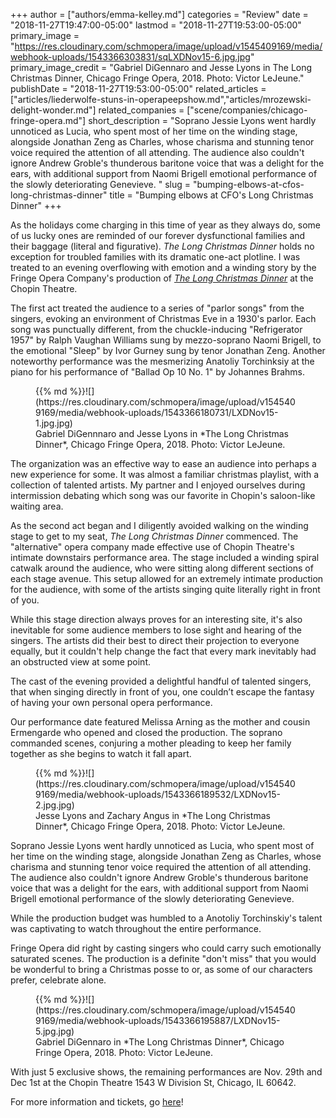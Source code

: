 +++
author = ["authors/emma-kelley.md"]
categories = "Review"
date = "2018-11-27T19:47:00-05:00"
lastmod = "2018-11-27T19:53:00-05:00"
primary_image = "https://res.cloudinary.com/schmopera/image/upload/v1545409169/media/webhook-uploads/1543366303831/sqLXDNov15-6.jpg.jpg"
primary_image_credit = "Gabriel DiGennaro and Jesse Lyons in The Long Christmas Dinner, Chicago Fringe Opera, 2018. Photo: Victor LeJeune."
publishDate = "2018-11-27T19:53:00-05:00"
related_articles = ["articles/liederwolfe-stuns-in-operapeepshow.md","articles/mrozewski-delight-wonder.md"]
related_companies = ["scene/companies/chicago-fringe-opera.md"]
short_description = "Soprano Jessie Lyons went hardly unnoticed as Lucia, who spent most of her time on the winding stage, alongside Jonathan Zeng as Charles, whose charisma and stunning tenor voice required the attention of all attending. The audience also couldn&#039;t ignore Andrew Groble&#039;s thunderous baritone voice that was a delight for the ears, with additional support from Naomi Brigell emotional performance of the slowly deteriorating Genevieve. "
slug = "bumping-elbows-at-cfos-long-christmas-dinner"
title = "Bumping elbows at CFO&#039;s Long Christmas Dinner"
+++

As the holidays come charging in this time of year as they always do, some of us lucky ones are reminded of our forever dysfunctional families and their baggage (literal and figurative). *The Long Christmas Dinner* holds no exception for troubled families with its dramatic one-act plotline. I was treated to an evening overflowing with emotion and a winding story by the Fringe Opera Company's production of [*The Long Christmas Dinner*](https://www.chicagofringeopera.com/event/the-long-christmas-dinner/) at the Chopin Theatre. 

The first act treated the audience to a series of "parlor songs" from the singers, evoking an environment of Christmas Eve in a 1930's parlor. Each song was punctually different, from the chuckle-inducing "Refrigerator 1957" by Ralph Vaughan Williams sung by mezzo-soprano Naomi Brigell, to the emotional "Sleep" by Ivor Gurney sung by tenor Jonathan Zeng. Another noteworthy performance was the mesmerizing Anatoliy Torchinksiy at the piano for his performance of "Ballad Op 10 No. 1" by Johannes Brahms.

<figure data-type="image">{{% md %}}![](https://res.cloudinary.com/schmopera/image/upload/v1545409169/media/webhook-uploads/1543366180731/LXDNov15-1.jpg.jpg)
<figcaption>Gabriel DiGennnaro and Jesse Lyons in *The Long Christmas Dinner*, Chicago Fringe Opera, 2018. Photo: Victor LeJeune.</figcaption>
</figure>

The organization was an effective way to ease an audience into perhaps a new experience for some. It was almost a familiar christmas playlist, with a collection of talented artists. My partner and I enjoyed ourselves during intermission debating which song was our favorite in Chopin's saloon-like waiting area.  

As the second act began and I diligently avoided walking on the winding stage to get to my seat, *The Long Christmas Dinner* commenced. The "alternative" opera company made effective use of Chopin Theatre's intimate downstairs performance area. The stage included a winding spiral catwalk around the audience, who were sitting along different sections of each stage avenue. This setup allowed for an extremely intimate production for the audience, with some of the artists singing quite literally right in front of you.

While this stage direction always proves for an interesting site, it's also inevitable for some audience members to lose sight and hearing of the singers. The artists did their best to direct their projection to everyone equally, but it couldn't help change the fact that every mark inevitably had an obstructed view at some point.

The cast of the evening provided a delightful handful of talented singers, that when singing directly in front of you, one couldn’t escape the fantasy of having your own personal opera performance. 

Our performance date featured Melissa Arning as the mother and cousin Ermengarde who opened and closed the production. The soprano commanded scenes, conjuring a mother pleading to keep her family together as she begins to watch it fall apart.

<figure data-type="image">{{% md %}}![](https://res.cloudinary.com/schmopera/image/upload/v1545409169/media/webhook-uploads/1543366189532/LXDNov15-2.jpg.jpg)
<figcaption>Jesse Lyons and Zachary Angus in *The Long Christmas Dinner*, Chicago Fringe Opera, 2018. Photo: Victor LeJeune.</figcaption>
</figure>

Soprano Jessie Lyons went hardly unnoticed as Lucia, who spent most of her time on the winding stage, alongside Jonathan Zeng as Charles, whose charisma and stunning tenor voice required the attention of all attending. The audience also couldn't ignore Andrew Groble's thunderous baritone voice that was a delight for the ears, with additional support from Naomi Brigell emotional performance of the slowly deteriorating Genevieve. 

While the production budget was humbled to a Anotoliy Torchinskiy's talent was captivating to watch throughout the entire performance. 

Fringe Opera did right by casting singers who could carry such emotionally saturated scenes. The production is a definite "don't miss" that you would be wonderful to bring a Christmas posse to or, as some of our characters prefer, celebrate alone. 

<figure data-type="image">{{% md %}}![](https://res.cloudinary.com/schmopera/image/upload/v1545409169/media/webhook-uploads/1543366195887/LXDNov15-5.jpg.jpg)
<figcaption>Gabriel DiGennaro in *The Long Christmas Dinner*, Chicago Fringe Opera, 2018. Photo: Victor LeJeune.</figcaption>
</figure>

With just 5 exclusive shows, the remaining performances are Nov. 29th and Dec 1st at the Chopin Theatre 1543 W Division St, Chicago, IL 60642. 

For more information and tickets, go [here](https://www.chicagofringeopera.com/event/the-long-christmas-dinner/)!
